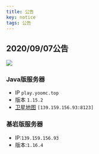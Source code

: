 ```yaml
---
title: 公告
key: notice
tags: 公告
---
```

## 2020/09/07公告
![](https://mcapi.us/server/image?ip=139.159.156.93:25565)
### Java版服务器  
* IP `play.yoomc.top`
* 版本 `1.15.2`  
* [卫星地图](http:139.159.156.93:8123) `[139.159.156.93:8123]`
### 基岩版服务器 

* IP:`139.159.156.93`
* 版本:`1.16.4`

